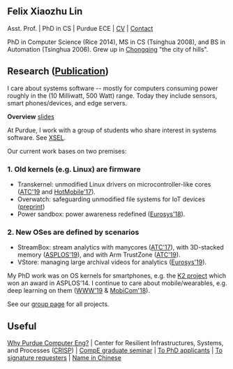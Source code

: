 ## Felix Xiaozhu Lin

Asst. Prof. | PhD in CS | Purdue ECE | [CV](/cv.pdf) | [Contact](/contact.html)

PhD in Computer Science (Rice 2014), MS in CS (Tsinghua 2008), and BS in Automation (Tsinghua 2006). Grew up in [Chongqing](http://upload.wikimedia.org/wikipedia/commons/6/60/Chongqing_Night_Yuzhong.jpg) "the city of hills". 



<!--- 
**I care system software for addressing challenges raised by new workloads and new hardware. My recent work includes OS support for stream processing, for heterogeneous memory, and for wearable devices.**
-->

## Research ([Publication](https://thexsel.github.io/papers.html))

I care about systems software -- mostly for computers consuming power roughly in the (10 Milliwatt, 500 Watt) range. 
Today they include sensors, smart phones/devices, and edge servers. 

**Overview** [slides](https://www.slideshare.net/secret/JS0VXXRm579Wnu)

<!-- **My _kenshō_ on systems research** (2018-12) [PDF]()
-->

At Purdue, I work with a group of students who share interest in systems software. See [XSEL](http://xsel.rocks). 

Our current work bases on two premises: 

### 1. Old kernels (e.g. Linux) are firmware 
* Transkernel: unmodified Linux drivers on microcontroller-like cores ([ATC'19](https://arxiv.org/abs/1811.05000) and [HotMobile'17](https://thexsel.github.io/papers/hotmobile17.pdf)).
* Overwatch: safeguarding unmodified file systems for IoT devices ([preprint](https://arxiv.org/abs/1902.06327))
* Power sandbox: power awareness redefined ([Eurosys'18](https://thexsel.github.io/p/psbox/index.html)).

### 2. New OSes are defined by scenarios 
* StreamBox: stream analytics with manycores ([ATC'17](https://thexsel.github.io/p/streambox/index.html)), with 3D-stacked memory ([ASPLOS'19](https://arxiv.org/abs/1901.01328)), and with Arm TrustZone ([ATC'19](https://arxiv.org/abs/1808.05078)).
* VStore: managing large archival videos for analytics ([Eurosys'19](https://arxiv.org/abs/1810.01794)). 

My PhD work was on OS kernels for smartphones, e.g. the [K2 project](http://www.k2os.org) which won an award in ASPLOS'14. I continue to care about mobile/wearables, e.g. deep learning on them ([WWW'19](https://arxiv.org/abs/1812.05448) & [MobiCom'18](https://arxiv.org/abs/1712.01670)). 

See our [group page](http://xsel.rocks) for all projects.

<!---
At Purdue, I work with a group of graduate students who share the above opinion (sometimes). See our [group page](http://xsel.rocks) for all the projects.
-->

## Useful 

[Why Purdue Computer Eng?](https://engineering.purdue.edu/ComputerEngineering/) 
| Center for Resilient Infrastructures, Systems, and Processes ([CRISP](https://engineering.purdue.edu/CRISP))
| [CompE graduate seminar](/gradtalks/index.html)
| [To PhD applicants](/hiring.html)
| [To signature requesters](/sign.html)
| [Name in Chinese](/img/name.jpg)


